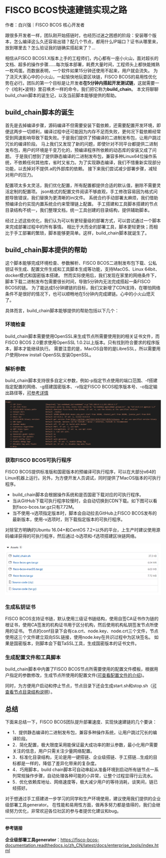 # FISCO BCOS快速建链实现之路

作者：白兴强｜FISCO BCOS 核心开发者

跟很多开发者一样，团队刚开始搭链时，也经历过迷之困惑的阶段：安装哪个版本，怎么编译这么久还容易出错？配几个节点，都用什么IP端口？证书从哪里来，放到哪里去？怎么验证我的链确实搭起来了？...

相信从FISCO BCOS1.X版本上手的工程师们，内心都有一座小火山，面对超长的文档、超多的操作步骤……每次版本部署，耗费大量时间，工程师头上都快能摊熟一枚鸡蛋。而数据表明，一个软件如果15分钟还使用不起来，用户就会流失。
为了浇灭大家心中的小火山，一起愉快地玩耍区块链，FISCO BCOS的易用性优化势在必行。团队的第一个目标是让开发者**在5分钟内搭起开发测试链**，这就需要一个《哈利•波特》里召唤术一样的命令，我们把它称为**build_chain**。
本文将聊聊build_chain脚本的诞生记，以及当前脚本能够提供的帮助。

## build_chain脚本的诞生

首先是去掉编译步骤，源码编译不但需要安装下载依赖，还需要配置开发环境，即便这两步一切顺利，编译过程中还可能因为内存不足而失败，更何况下载依赖经常受到网速影响导致下载失败。于是我们提供了预编译的二进制发布包，让用户跳过冗长的编译阶段。
马上我们又发现了新的问题，即使针对不同平台都提供二进制发布包，用户的环境是千变万化的，预编译程序所依赖的动态库的安装又成了问题。
于是我们想到了提供静态编译的二进制发布包，兼容多种Linux64位操作系统，不依赖任何其他库，省时又省力。为了实现静态编译，我们不惜重新实现部分功能，以去掉对不提供.a的外部库的依赖。
接下来我们尝试减少部署步骤，减轻对用户的压力。

配置项太多太灵活，我们优化配置，所有配置都提供合适的默认值，删除不需要灵活定制的配置项。
json格式的配置文件阅读不够直观，手工修改容易因为格式问题导致错误，我们替换为更清晰的ini文件。
系统合约手动部署太麻烦，我们借助预编译合约实现内置系统合约来管理链上配置。
手工搭建和工具脚本搭建的节点目录结构不统一，我们整理文档，统一工具创建的目录结构，提供辅助脚本。

经过上述这些优化，我们认为可以有更轻量级的部署方式，可以尝试通过一个脚本来完成部署过程中的所有事情。
相比于大而全的部署工具，脚本更轻更快；而相比于手工部署的繁琐，脚本能够更简单。这样，build_chain脚本就诞生了。

## build_chain脚本提供的帮助

这个脚本能够完成环境检查、参数解析、FISCO BCOS二进制发布包下载、公私钥证书生成、配置文件生成和工具脚本生成等功能，支持MacOS、Linux 64bit、docker模式和国密版本搭建。
然而实际使用后，我们发现在家里的网络条件下，脚本下载二进制发布包需要很长时间，导致5分钟内无法完成搭起一条FISCO BCOS的链。
为了能达成5分钟建链的目标，我们又新增了CDN支持，在哪怕网络条件不是很好的情况下，也可以顺畅地在5分钟内完成建链。心中的小火山熄灭了。

具体而言，build_chain脚本能够提供的帮助包括以下几个：

### 环境检查

build_chain脚本需要使用OpenSSL来生成节点所需要使用到的相关证书文件，而FISCO BCOS 2.0要求使用OpenSSL 1.0.2以上版本。只有找到符合要求的程序版本，脚本才能继续执行。
需要注意的是，MacOS自带的是LibreSSL，所以需要用户使用brew install OpenSSL安装OpenSSL。

### 解析参数

build_chain脚本支持很多自定义参数，例如-p指定节点使用的端口范围、-f搭建指定配置的网络、-g搭建国密版本、-v指定FISCO BCOS程序版本号、-o指定输出路径等，[可参考详情](https://fisco-bcos-documentation.readthedocs.io/zh_CN/latest/docs/tools/build_chain.html#id4)

![](../../../../images/articles/fast_build_chain/IMG_4954.PNG)

### 获取FISCO BCOS可执行程序

FISCO BCOS提供标准版和国密版本的预编译可执行程序，可以在大部分x64的Linux机器上运行。另外，为方便开发人员调试，同时提供了MacOS版本的可执行程序。

- build_chain脚本会根据操作系统和是否国密下载对应的可执行程序。
- 当从GitHub下载可执行程序较慢时，会自动切换到CDN下载。如下图可以看到fisco-bcos.tar.gz只有7.72M。
- 当不使用-v选项指定版本时，脚本会自动拉去GitHub上FISCO BCOS发布的最新版本，使用-v选项时，则下载指定版本的可执行程序。

对除官方明确的Ubuntu 16.04+和CentOS 7.2+以外的平台，上生产时建议使用源码编译获得的可执行程序，然后通过-b选项和-f选项搭建区块链网络。

![](../../../../images/articles/fast_build_chain/IMG_4955.PNG)

###  生成私钥证书

FISCO BCOS支持证书链，默认使用三级证书链结构，使用自签CA证书作为链的根证书，使用CA签发的机构证书用于区分机构，然后使用机构私钥签发节点所使用的证书。
节点的conf目录下会有ca.crt、node.key、node.crt三个文件，节点使用这三个文件建立双向SSL链接，使用node.key在共识过程中为区块签名。
如果是国密版本，则脚本会下载TaSSL工具，生成国密版本的证书文件。

###  生成配置文件和工具脚本

build_chain脚本中内置了FISCO BCOS节点所需要使用的配置文件模板，根据用户指定的参数修改，生成节点所使用的配置文件([可查看配置文件的介绍](https://fisco-bcos-documentation.readthedocs.io/zh_CN/latest/docs/blockchain_dev/configuration.html))。

同时，为方便用户启动和停止节点，节点目录下还会生成start.sh和stop.sh（[可查看节点目录结构说明](https://fisco-bcos-documentation.readthedocs.io/zh_CN/latest/docs/tools/build_chain.html#id5)）。

## 总结

下面来总结一下，FISCO BCOS团队提升部署速度、实现快速建链的几个要诀：

- 1．提供静态编译的二进制发布包，兼容多种操作系统，让用户跳过冗长的编译阶段。
- 2．简化配置，极大限度采用能保证最大成功率的默认参数，最小化用户需要关注的信息，用户只需关注少量网络配置。
- 3．标准化目录结构，无论是用一键搭链、企业级搭链、手工搭链...生成的目标都是一样的，降低了差异化带来的复杂度。
- 4．巧用脚本，build chain脚本可自动串起从准备环境到启动所有链节点一系列常规操作步骤，自动处理各种可能的小异常，让整个过程显得行云流水。
- 5．优化依赖库地址、网络速度等，极大减少用户的等待消耗，谈笑间，链已经搭好。

对于想通过手工搭建进一步学习的同学和生产环境使用，建议使用我们提供的企业级部署工具generator。
在性能和易用性方面，做再多努力都是值得的，我们会继续努力优化，非常欢迎各位社区的参与者提优化建议和bug。

------

#### 参考链接

**企业级部署工具generator**：https://fisco-bcos-documentation.readthedocs.io/zh_CN/latest/docs/enterprise_tools/index.html

